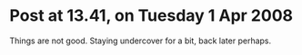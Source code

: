 # Post at 13.41, on Tuesday 1 Apr 2008

Things are not good. Staying undercover for a bit, back later perhaps.
